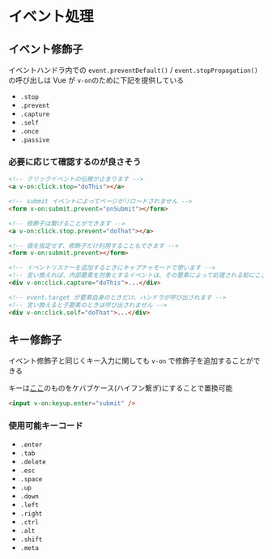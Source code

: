 # イベント処理

## イベント修飾子

イベントハンドラ内での `event.preventDefault()` / `event.stopPropagation()` の呼び出しは Vue が `v-on`のために下記を提供している

- `.stop`
- `.prevent`
- `.capture`
- `.self`
- `.once`
- `.passive`

### 必要に応じて確認するのが良さそう

```html
<!-- クリックイベントの伝搬が止まります -->
<a v-on:click.stop="doThis"></a>

<!-- submit イベントによってページがリロードされません -->
<form v-on:submit.prevent="onSubmit"></form>

<!-- 修飾子は繋げることができます -->
<a v-on:click.stop.prevent="doThat"></a>

<!-- 値を指定せず、修飾子だけ利用することもできます -->
<form v-on:submit.prevent></form>

<!-- イベントリスナーを追加するときにキャプチャモードで使います -->
<!-- 言い換えれば、内部要素を対象とするイベントは、その要素によって処理される前にここで処理されます -->
<div v-on:click.capture="doThis">...</div>

<!-- event.target が要素自身のときだけ、ハンドラが呼び出されます -->
<!-- 言い換えると子要素のときは呼び出されません -->
<div v-on:click.self="doThat">...</div>
```

## キー修飾子

イベント修飾子と同じくキー入力に関しても `v-on` で修飾子を追加することができる

キーは[ここ](https://developer.mozilla.org/en-US/docs/Web/API/KeyboardEvent/key/Key_Values)のものをケバブケース(ハイフン繋ぎ)にすることで置換可能

```html
<input v-on:keyup.enter="submit" />
```

### 使用可能キーコード

- `.enter`
- `.tab`
- `.delete`
- `.esc`
- `.space`
- `.up`
- `.down`
- `.left`
- `.right`
- `.ctrl`
- `.alt`
- `.shift`
- `.meta`
